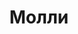 ---
title: "Молли"
description: "Я изысканная и утонченная дама. Шикарный отдых со мной уже ждёт вас, дорогое мужчины. Я организую для вас расслабляющий досуг, который останется в памяти навсегда. Эскорт девушки заказать можно у нас на сайте.

Моя подтянутая попа и черные чулки уже сделают ваш вечер сексуальным и романтичным. Прекрасным дополнением станет умение поддержать беседу. Я обеспечу заботу и уют, которые скрасят любой хмурый день. Лёгкий ужин и массаж при свечах будут незабываемыми.
Менеджер уточнит и обязательно учтет все потребности, а девушки для сопровождения мужчин, с удовольствием скрасят ваш вечер. "
Price: "От 1000$"
height: "171"
weight: "49"
age: "25"
folder: molly
mainImage: 1.webp
images:
  - 2.webp
  - 3.webp
---